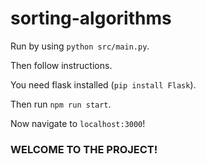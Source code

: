 # sorting-algorithms

Run by using `python src/main.py`.

Then follow instructions.

You need flask installed (`pip install Flask`).

Then run `npm run start`.

Now navigate to `localhost:3000`!

### WELCOME TO THE PROJECT!
